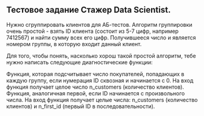 ## Тестовое задание Стажер Data Scientist.

Нужно сгруппировать клиентов для АБ-тестов.
Алгоритм группировки очень простой - взять ID клиента (состоит из 5-7 цифр, например 7412567)
и найти сумму всех его цифр. Получившееся число и является номером группы, в которую входит данный клиент.

Для того, чтобы понять, насколько хорош такой простой алгоритм, тебе нужно написать следующие диагностические функции:

Функция, которая подсчитывает число покупателей, попадающих в каждую группу, если нумерация ID сквозная и начинается с 0. На вход функция получает целое число n_customers (количество клиентов).
Функция, аналогичная первой, если ID начинается с произвольного числа.
На вход функция получает целые числа: n_customers (количество клиентов) и n_first_id (первый ID в последовательности).
